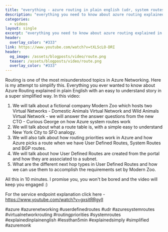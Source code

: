 ```yaml
---
title: "everything - azure routing in plain english (udr, system routes, routing priorities)"
description: "everything you need to know about azure routing explained in plain english with a story - user defined routes (UDR), routing priorities, system routes"
categories:
  - videos
layout: single
excerpt: "everything you need to know about azure routing explained in plain english with a story - user defined routes (UDR), routing priorities, system routes"
header:
  overlay_color: "#333"
link: https://www.youtube.com/watch?v=tXLScLO-DRI
header:
  og_image: /assets/blogposts/video/route.png
  teaser: /assets/blogposts/video/route.png
  overlay_color: "#333"
---
```


Routing is one of the most misunderstood topics in Azure Networking. Here is my attempt to simplify this. Everything you ever wanted to know about Azure Routing explained in plain English with an easy to understand story in a super simplified way. In this video:

1. We will talk about a fictional company Modern Zoo which hosts two Virtual Networks - Domestic Animals Virtual Network and Wild Animals Virtual Network - we will answer the answer questions from the new CTO - Curious George on how Azure system routes work
2. We will talk about what a route table is, with a simple easy to understand New York City to SFO analogy.
3. We will also talk about how routing priorities work in Azure and how Azure picks a route when we have User Defined Routes, System Routes and BGP routes.
4. We will talk about how User Defined Routes are created from the portal and how they are associated to a subnet.
5. What are the different next hop types in User Defined Routes and how we can use them to accomplish the requirements set by Modern Zoo.

All this in 10 minutes. I promise you, you won't be bored and the video will keep you engaged :)

For the service endpoint explanation click here - https://www.youtube.com/watch?v=gxsitRRgylI

#azure #azurenetworking #userdefinedroutes #udr #azuresystemroutes #virtualnetworkrouting #routingpriorities #systemroutes #explainedinplainenglish #lessthan5min #explainedsimply #simplified #azuremonk